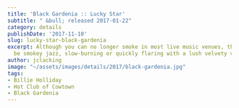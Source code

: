 ```yaml
---
title: 'Black Gardenia :: Lucky Star'
subtitle: " &bull; released 2017-01-22"
category: details
publishDate: '2017-11-10'
slug: lucky-star-black-gardenia
excerpt: Although you can no longer smoke in most live music venues, this will always
  be smokey jazz, slow-burning or quickly flaring with a lush velvety voice on top.
author: jclacking
image: "~/assets/images/details/2017/black-gardenia.jpg"
tags:
- Billie Holliday
- Hot Club of Cowtown
- Black Gardenia
---
```


